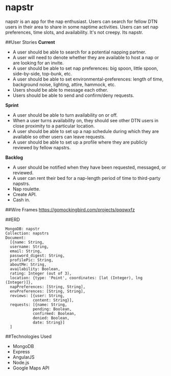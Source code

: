 # napstr
napstr is an app for the nap enthusiast. Users can search for fellow DTN users in their area to share in some naptime activities. Users can set nap preferences, time slots, and availability. It's not creepy. Its napstr. 


##User Stories
**Current**
- A user should be able to search for a potential napping partner.
- A user will need to denote whether they are available to host a nap or are looking for an invite.
- A user should be able to set nap preferences: big spoon, little spoon, side-by-side, top-bunk, etc.
- A user should be able to set environmental-preferences: length of time, background noise, lighting, attire, hammock, etc.
- Users should be able to message each other.
- Users should be able to send and confirm/deny requests.

**Sprint**
- A user should be able to turn availability on or off.
- When a user turns availability on, they should see other DTN users in close proximity to a particular location.
- A user should be able to set up a nap schedule during which they are available so other users can leave requests.
- A user should be able to set up a profile where they are publicly reviewed by fellow napstrs.

**Backlog**
- A user should be notified when they have been requested, messaged, or reviewed.
- A user can rent their bed for a nap-length period of time to third-party napstrs. 
- Nap roulette.
- Create API.
- Cash in.


##Wire Frames 
https://gomockingbird.com/projects/pqqwxfz

##ERD
```
MongoDB: napstr
Collection: napstrs
Document: 
  [{name: String,
  username: String,
  email: String,
  password_digest: String,
  profilePic: String,
  aboutMe: String,
  availability: Boolean,
  rating: Integer (out of 3),
  location: {type: 'Point', coordinates: [lat (Integer), lng (Integer)]},
  napPreferences: [String, String],
  envPreferences: [String, String],
  reviews: [{user: String,
            content: String}],
  requests: [{name: String, 
            pending: Boolean, 
            confirmed: Boolean, 
            denied: Boolean,
            date: String}]
  ]
```

##Technologies Used
- MongoDB
- Express
- AngularJS
- Node.js
- Google Maps API
